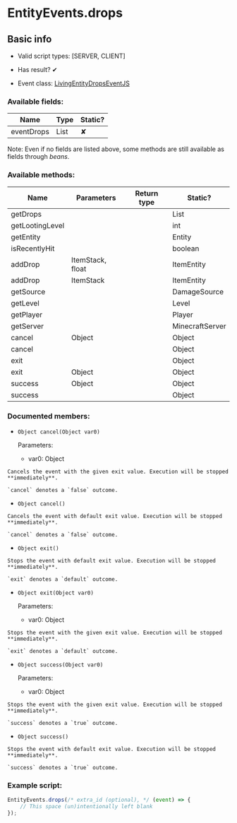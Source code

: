 # EntityEvents.drops

## Basic info

- Valid script types: [SERVER, CLIENT]

- Has result? ✔

- Event class: [LivingEntityDropsEventJS](https://github.com/KubeJS-Mods/KubeJS/tree/2001/common/src/main/java/dev/latvian/mods/kubejs/entity/forge/LivingEntityDropsEventJS.java)

### Available fields:

| Name | Type | Static? |
| ---- | ---- | ------- |
| eventDrops | List<ItemEntity> | ✘ |

Note: Even if no fields are listed above, some methods are still available as fields through *beans*.

### Available methods:

| Name | Parameters | Return type | Static? |
| ---- | ---------- | ----------- | ------- |
| getDrops |  |  | List<ItemEntity> | ✘ |
| getLootingLevel |  |  | int | ✘ |
| getEntity |  |  | Entity | ✘ |
| isRecentlyHit |  |  | boolean | ✘ |
| addDrop | ItemStack, float |  | ItemEntity | ✘ |
| addDrop | ItemStack |  | ItemEntity | ✘ |
| getSource |  |  | DamageSource | ✘ |
| getLevel |  |  | Level | ✘ |
| getPlayer |  |  | Player | ✘ |
| getServer |  |  | MinecraftServer | ✘ |
| cancel | Object |  | Object | ✘ |
| cancel |  |  | Object | ✘ |
| exit |  |  | Object | ✘ |
| exit | Object |  | Object | ✘ |
| success | Object |  | Object | ✘ |
| success |  |  | Object | ✘ |


### Documented members:

- `Object cancel(Object var0)`

  Parameters:
  - var0: Object

```
Cancels the event with the given exit value. Execution will be stopped **immediately**.

`cancel` denotes a `false` outcome.
```

- `Object cancel()`
```
Cancels the event with default exit value. Execution will be stopped **immediately**.

`cancel` denotes a `false` outcome.
```

- `Object exit()`
```
Stops the event with default exit value. Execution will be stopped **immediately**.

`exit` denotes a `default` outcome.
```

- `Object exit(Object var0)`

  Parameters:
  - var0: Object

```
Stops the event with the given exit value. Execution will be stopped **immediately**.

`exit` denotes a `default` outcome.
```

- `Object success(Object var0)`

  Parameters:
  - var0: Object

```
Stops the event with the given exit value. Execution will be stopped **immediately**.

`success` denotes a `true` outcome.
```

- `Object success()`
```
Stops the event with default exit value. Execution will be stopped **immediately**.

`success` denotes a `true` outcome.
```



### Example script:

```js
EntityEvents.drops(/* extra_id (optional), */ (event) => {
	// This space (un)intentionally left blank
});
```

